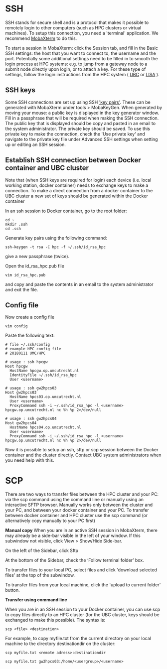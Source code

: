 # SSH

SSH stands for secure shell and is a protocol that makes it possible to remotely login to other computers (such as HPC clusters or virtual machines).
To setup this connection, you need a 'terminal' application. We recommend [MobaXterm](https://mobaxterm.mobatek.net/download.html) to do this.

To start a session in MobaXterm: click the Session tab, and fill in the Basic SSH settings: the host that you want to connect to, the username and the port. Potentially some additional settings need to be filled in to smooth the login process at HPC systems: e.g. to jump from a gateway node to a submit node directly upon login, or to attach a key. For these type of settings, follow the login instructions from the HPC system ( [UBC](https://wiki.bioinformatics.umcutrecht.nl/bin/view/HPC/HowToS#How_to_log_in_from_outside_the_U)  or [LISA](https://userinfo.surfsara.nl/systems/lisa/user-guide/connecting-and-transferring-data) ).

## SSH keys
Some SSH connections are set up using SSH ['key pairs'](https://winscp.net/eng/docs/ssh_keys). These can be generated with MobaXterm under tools > MobaKeyGen. When generated by moving your mouse: a public key is displayed in the key generator window. Fill in a passphrase that will be required when making the SSH connection. The public key that is displayed should be copy and pasted in an email to the system administrator. The private key should be saved. To use this private key to make the connection, check the 'Use private key' and navigate to the private key file under Advanced SSH settings when setting up or editing an SSH session.

## Establish SSH connection between Docker container and UBC cluster
Note that (when SSH keys are required for login) each device (i.e. local working station, docker container) needs to exchange keys to make a connection. To make a direct connection from a docker container to the UBC cluster a new set of keys should be generated within the Docker container

In an ssh session to Docker container, go to the root folder:
```
cd ~
mkdir .ssh
cd .ssh
```
Generate key pairs using the following command:
```
ssh-keygen -t rsa -C hpc -f ~/.ssh/id_rsa_hpc 
```
give a new passphrase (twice).

Open the id_rsa_hpc.pub file
```
vim id_rsa_hpc.pub
```
and copy and paste the contents in an email to the system administrator and exit the file.

## Config file

Now create a config file
```
vim config
```
Paste the following text:

```
# file ~/.ssh/config 
# example HPC config file 
# 20180111 UMC/HPC 

# usage : ssh hpcgw 
Host hpcgw 
  HostName hpcgw.op.umcutrecht.nl
  IdentityFile ~/.ssh/id_rsa_hpc 
  User <username>

# usage : ssh gw2hpcs03
Host gw2hpcs03
  HostName hpcs03.op.umcutrecht.nl
  User <username>
  ProxyCommand ssh -i ~/.ssh/id_rsa_hpc -l <username> hpcgw.op.umcutrecht.nl nc %h %p 2>/dev/null

# usage : ssh gw2hpcs04
Host gw2hpcs04
  HostName hpcs04.op.umcutrecht.nl
  User <username>
  ProxyCommand ssh -i ~/.ssh/id_rsa_hpc -l <username> hpcgw.op.umcutrecht.nl nc %h %p 2>/dev/null
```
Now it is possible to setup an ssh, sftp or scp session between the Docker container and the cluster directly.
Contact UBC system administrators when you need help with this.

# SCP

There are two ways to transfer files between the HPC cluster and your PC: via the scp command using the command line or manually using an interactive SFTP browser.
Manually works only between the cluster and your PC, and between your docker container and your PC. To transfer between docker container and HPC cluster use the scp command (or alternatively copy manually to your PC first)

**Manual copy** When you are in an active SSH session in MobaXterm, there may already be a side-bar visible in the left of your window. If this subwindow not visible, click View > Show/Hide Side-bar.  

On the left of the Sidebar, click Sftp

At the bottom of the Sidebar, check the ‘Follow terminal folder’ box.

To transfer files to your local PC, select files and click 'download selected files' at the top of the subwindow.

To transfer files from your local machine, click the 'upload to current folder' button.


**Transfer using command line**

When you are in an SSH session to your Docker container, you can use scp to copy files directly to an HPC cluster (for the UBC cluster, keys should be exchanged to make this possible). The syntax is:

```
scp <file> <destination>
```
For example, to copy myfile.txt from the current directory on your local machine to the directory destinationdir on the cluster:

```
scp myfile.txt <remote adress>:destinationdir

scp myfile.txt gw2hpcs03:/home/<usergroup>/<username>
```










